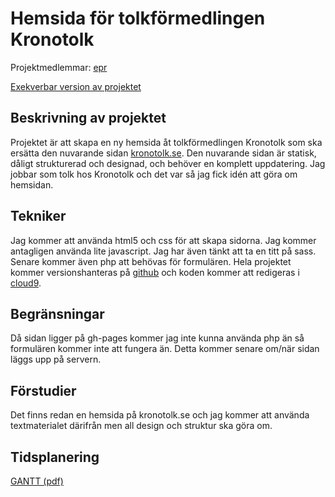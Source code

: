 # Hemsida för tolkförmedlingen Kronotolk
Projektmedlemmar: 
[epr](https://github.com/epr)

[Exekverbar version av projektet](http://epr.github.io/projekt)

## Beskrivning av projektet
Projektet är att skapa en ny hemsida åt tolkförmedlingen Kronotolk som ska ersätta den nuvarande sidan [kronotolk.se](http://kronotolk.se).
Den nuvarande sidan är statisk, dåligt strukturerad och designad, och behöver en komplett uppdatering.
Jag jobbar som tolk hos Kronotolk och det var så jag fick idén att göra om hemsidan.

## Tekniker
Jag kommer att använda html5 och css för att skapa sidorna. Jag kommer antagligen använda lite javascript.
Jag har även tänkt att ta en titt på sass. Senare kommer även php att behövas för formulären.
Hela projektet kommer versionshanteras på [github](https://github.com) och koden kommer att redigeras i [cloud9](https://c9.io).

## Begränsningar
Då sidan ligger på gh-pages kommer jag inte kunna använda php än så formulären kommer inte att fungera än. Detta kommer senare om/när sidan läggs upp på servern.

## Förstudier
Det finns redan en hemsida på kronotolk.se och jag kommer att använda textmaterialet därifrån men all design och struktur ska göra om.

## Tidsplanering
[GANTT (pdf)](http://epr.github.io/projekt/doc/GANTT.pdf)

